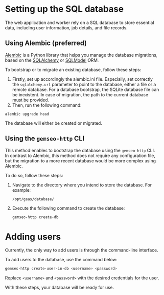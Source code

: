 <!--
Copyright 2021 IRT Saint Exupéry, https://www.irt-saintexupery.com

This work is licensed under the Creative Commons Attribution-ShareAlike 4.0
International License. To view a copy of this license, visit
http://creativecommons.org/licenses/by-sa/4.0/ or send a letter to Creative
Commons, PO Box 1866, Mountain View, CA 94042, USA.
-->

# Setting up the SQL database

The web application and worker rely on a SQL database to store essential data,
including user information,
job details,
and file records.


## Using Alembic (preferred)

[Alembic](https://alembic.sqlalchemy.org/en/latest/) is a Python library that helps you manage
the database migrations, based on the [SQLAlchemy](https://www.sqlalchemy.org/) or
 [SQLModel](https://sqlmodel.tiangolo.com/) ORM.

To bootstrap or to migrate an existing database, follow these steps:

1. Firstly, set up accordingly the alembic.ini file. Especially,
set correctly the `sqlalchemy.url` parameter to point to the database,
either a file or a remote database. For a database bootstrap,
the SQLite database file can be inexistent. In case of migration,
the path to the current database must be provided.
2. Then, run the following command:
```shell
alembic upgrade head
```
The database will either be created or migrated.

## Using the `gemseo-http` CLI

This method enables to bootstrap the database using the `gemseo-http` CLI.
In contrast to Alembic, this method does not require any configuration file,
but the migration to a more recent database would be more complex using Alembic.

To do so, follow these steps:

1. Navigate to the directory where you intend to store the database. For example:
   ```plaintext
   /opt/gaas/database/
   ```

2. Execute the following command to create the database:
   ```bash
   gemseo-http create-db
   ```

# Adding users

Currently, the only way to add users is through the command-line interface.

To add users to the database, use the command below:
   ```bash
   gemseo-http create-user-in-db <username> <password>
   ```
   Replace `<username>` and `<password>` with the desired credentials for the user.

With these steps, your database will be ready for use.
